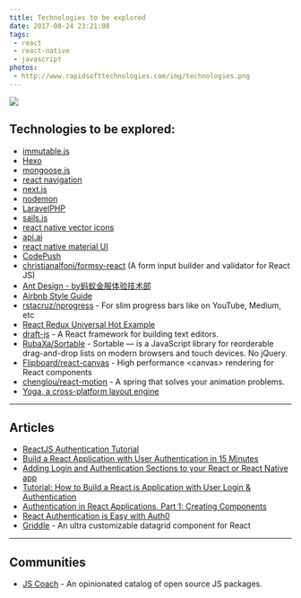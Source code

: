 ```yaml
---
title: Technologies to be explored
date: 2017-08-24 23:21:08
tags: 
 - react
 - react-native
 - javascript
photos:
 - http://www.rapidsofttechnologies.com/img/technologies.png
---
```

![](http://www.rapidsofttechnologies.com/img/technologies.png)
## Technologies to be explored:
* [immutable.js](https://facebook.github.io/immutable-js/)
* [Hexo](https://hexo.io/docs/)
* [mongoose.js](http://mongoosejs.com/)
* [react navigation](https://github.com/react-community/react-navigation)
* [next.js](https://github.com/zeit/next.js/)
* [nodemon](https://github.com/remy/nodemon)
* [LaravelPHP](https://laravel.com/)
* [sails.js](http://sailsjs.com/documentation/reference)
* [react native vector icons](https://github.com/oblador/react-native-vector-icons)
* [api.ai](https://api.ai/)
* [react native material UI](https://github.com/xotahal/react-native-material-ui)
* [CodePush](https://microsoft.github.io/code-push/)
* [christianalfoni/formsy-react](https://github.com/christianalfoni/formsy-react) (A form input builder and validator for React JS)
* [Ant Design - by蚂蚁金服体验技术部](https://ant.design/index-cn)
* [Airbnb Style Guide](https://github.com/airbnb/javascript)
* [rstacruz/nprogress](https://github.com/rstacruz/nprogress) - For slim progress bars like on YouTube, Medium, etc
* [React Redux Universal Hot Example](https://github.com/erikras/react-redux-universal-hot-example)
* [draft-js](https://github.com/facebook/draft-js) - A React framework for building text editors.
* [RubaXa/Sortable](https://github.com/rubaxa/Sortable) - Sortable — is a JavaScript library for reorderable drag-and-drop lists on modern browsers and touch devices. No jQuery. 
* [Flipboard/react-canvas](https://github.com/Flipboard/react-canvas) - High performance \<canvas\> rendering for React components
* [chenglou/react-motion](https://github.com/chenglou/react-motion) - A spring that solves your animation problems.
* [Yoga, a cross-platform layout engine](https://facebook.github.io/yoga/)
---
## Articles
* [ReactJS Authentication Tutorial](https://auth0.com/blog/reactjs-authentication-tutorial/)
* [Build a React Application with User Authentication in 15 Minutes](https://developer.okta.com/blog/2017/03/30/react-okta-sign-in-widget)
* [Adding Login and Authentication Sections to your React or React Native app](https://medium.com/the-many/adding-login-and-authentication-sections-to-your-react-or-react-native-app-7767fd251bd1)
* [Tutorial: How to Build a React.js Application with User Login & Authentication](https://stormpath.com/blog/build-a-react-app-with-user-authentication)
* [Authentication in React Applications, Part 1: Creating Components](https://vladimirponomarev.com/blog/authentication-in-react-apps-creating-components)
* [React Authentication is Easy with Auth0](https://davidwalsh.name/react-authentication)
* [Griddle](https://github.com/GriddleGriddle/Griddle) - An ultra customizable datagrid component for React

---

## Communities
* [JS Coach](https://js.coach/) - An opinionated catalog of open source JS packages.